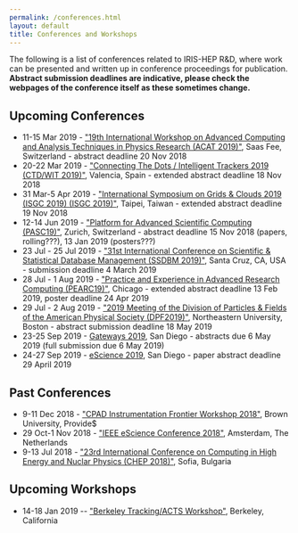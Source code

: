 ```yaml
---
permalink: /conferences.html
layout: default
title: Conferences and Workshops
---
```


The following is a list of conferences related to IRIS-HEP R&D, where 
work can be presented and written up in conference proceedings for publication.
**Abstract submission deadlines are indicative, please check the webpages of
the conference itself as these sometimes change.**

## Upcoming Conferences 

  * 11-15 Mar 2019 - ["19th International Workshop on Advanced Computing and Analysis Techniques in Physics Research (ACAT 2019)"](https://indico.cern.ch/event/708041/), Saas Fee, Switzerland - abstract deadline 20 Nov 2018
  * 20-22 Mar 2019 - ["Connecting The Dots / Intelligent Trackers 2019 (CTD/WIT 2019)"](https://indico.cern.ch/event/742793/), Valencia, Spain - extended abstract deadline 18 Nov 2018
  * 31 Mar-5 Apr 2019 - ["International Symposium on Grids & Clouds 2019 (ISGC 2019) (ISGC 2019)"](https://indico4.twgrid.org/indico/event/8/), Taipei, Taiwan - extended abstract deadline 19 Nov 2018
  * 12-14 Jun 2019 - ["Platform for Advanced Scientific Computing (PASC19)"](https://pasc19.pasc-conference.org), Zurich, Switzerland - abstract deadline 15 Nov 2018 (papers, rolling???), 13 Jan 2019 (posters???)
  * 23 Jul - 25 Jul 2019 - ["31st International Conference on Scientific & Statistical Database Management (SSDBM 2019)"](https://www.soe.ucsc.edu/ssdbm19), Santa Cruz, CA, USA - submission deadline 4 March 2019
  * 28 Jul - 1 Aug 2019 - ["Practice and Experience in Advanced Research Computing (PEARC19)"](https://www.pearc19.pearc.org), Chicago - extended abstract deadline 13 Feb 2019, poster deadline 24 Apr 2019
  * 29 Jul - 2 Aug 2019 - ["2019 Meeting of the Division of Particles & Fields of the American Physical Society (DPF2019)"](https://indico.cern.ch/event/782953/), Northeastern University, Boston - abstract submission deadline 18 May 2019
  * 23-25 Sep 2019 - [Gateways 2019](https://sciencegateways.org/web/gateways2019/welcome), San Diego - abstracts due 6 May 2019 (full submission due 6 May 2019)
  * 24-27 Sep 2019 - [eScience 2019](https://escience2019.sdsc.edu/), San Diego - paper abstract deadline 29 April 2019

## Past Conferences

  * 9-11 Dec 2018 - ["CPAD Instrumentation Frontier Workshop 2018"](http://www.brown.edu/Conference/CPAD2018/), Brown University, Provide$
  * 29 Oct-1 Nov 2018 - ["IEEE eScience Conference 2018"](https://www.escience2018.com), Amsterdam, The Netherlands
  * 9-13 Jul 2018 - ["23rd International Conference on Computing in High Energy and Nuclar Physics (CHEP 2018)"](http://chep2018.org), Sofia, Bulgaria

## Upcoming Workshops

  * 14-18 Jan 2019 -- ["Berkeley Tracking/ACTS Workshop"](https://indico.physics.lbl.gov/indico/event/712/), Berkeley, California

